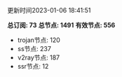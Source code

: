 更新时间2023-01-06 18:41:51

**总订阅: 73**
**总节点: 1491**
**有效节点: 556**
- trojan节点: 120
- ss节点: 237
- v2ray节点: 187
- ssr节点: 12
